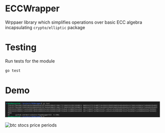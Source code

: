 # ECCWrapper

Wrppaer library which simplifies operations over basic ECC algebra incapsulating `crypto/elliptic` package

# Testing

Run tests for the module 
```bash
go test
```

# Demo
<img title="Demo" src="./pics/demo_tests_wrapper.png">

<img src="./pics/plot_btc.png"
alt="btc stocs price periods"
style="float: left; margin-right: 10px;" />  